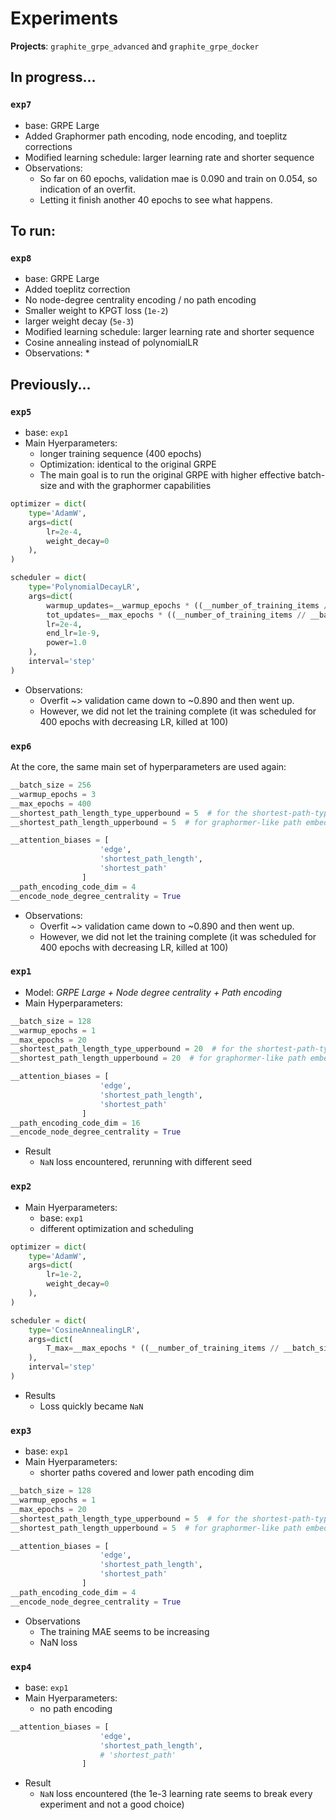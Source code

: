 # Experiments
__Projects__: `graphite_grpe_advanced` and `graphite_grpe_docker`


## In progress...
### `exp7`
* base: GRPE Large
* Added Graphormer path encoding, node encoding, and toeplitz corrections
* Modified learning schedule: larger learning rate and shorter sequence
* Observations:
  * So far on 60 epochs, validation mae is 0.090 and train on 0.054, so indication of an overfit.
  * Letting it finish another 40 epochs to see what happens.

## To run:
### `exp8`
* base: GRPE Large
* Added toeplitz correction
* No node-degree centrality encoding / no path encoding
* Smaller weight to KPGT loss (`1e-2`)
* larger weight decay (`5e-3`)
* Modified learning schedule: larger learning rate and shorter sequence
* Cosine annealing instead of polynomialLR
* Observations:
  * 

## Previously...
### `exp5`
* base: `exp1`
* Main Hyerparameters:
  * longer  training sequence  (400 epochs)
  * Optimization: identical to the original GRPE
  * The main goal is to run the original GRPE with higher effective batch-size and with the graphormer capabilities
```python
optimizer = dict(
    type='AdamW',
    args=dict(
        lr=2e-4,
        weight_decay=0
    ),
)

scheduler = dict(
    type='PolynomialDecayLR',
    args=dict(
        warmup_updates=__warmup_epochs * ((__number_of_training_items // __batch_size) // __number_of_processes),
        tot_updates=__max_epochs * ((__number_of_training_items // __batch_size) // __number_of_processes),
        lr=2e-4,
        end_lr=1e-9,
        power=1.0
    ),
    interval='step'
)
```
* Observations:
  * Overfit ~> validation came down to ~0.890 and then went up.
  * However, we did not let the training complete (it was scheduled for 400 epochs with decreasing LR, killed at 100)

### `exp6`
At the core, the same main set of hyperparameters are used again:
```python
__batch_size = 256
__warmup_epochs = 3
__max_epochs = 400
__shortest_path_length_type_upperbound = 5  # for the shortest-path-type (discrete) to be embedded
__shortest_path_length_upperbound = 5  # for graphormer-like path embedding

__attention_biases = [
                    'edge',
                    'shortest_path_length',
                    'shortest_path'
                ]
__path_encoding_code_dim = 4
__encode_node_degree_centrality = True
```
* Observations:
  * Overfit ~> validation came down to ~0.890 and then went up.
  * However, we did not let the training complete (it was scheduled for 400 epochs with decreasing LR, killed at 100)

### `exp1`
* Model: *GRPE Large + Node degree centrality + Path encoding*
* Main Hyperparameters:
```python
__batch_size = 128
__warmup_epochs = 1
__max_epochs = 20
__shortest_path_length_type_upperbound = 20  # for the shortest-path-type (discrete) to be embedded
__shortest_path_length_upperbound = 20  # for graphormer-like path embedding

__attention_biases = [
                    'edge',
                    'shortest_path_length',
                    'shortest_path'
                ]
__path_encoding_code_dim = 16
__encode_node_degree_centrality = True
```
* Result
  * `NaN` loss encountered, rerunning with different seed



### `exp2`

* Main Hyerparameters:
  * base: `exp1`
  * different optimization and scheduling

```python
optimizer = dict(
    type='AdamW',
    args=dict(
        lr=1e-2,
        weight_decay=0
    ),
)

scheduler = dict(
    type='CosineAnnealingLR',
    args=dict(
        T_max=__max_epochs * ((__number_of_training_items // __batch_size) // __number_of_processes)
    ),
    interval='step'
)
```

* Results
  * Loss quickly became `NaN`

### `exp3`
* base: `exp1`
* Main Hyerparameters:
  * shorter paths covered and lower path encoding dim
```python
__batch_size = 128
__warmup_epochs = 1
__max_epochs = 20
__shortest_path_length_type_upperbound = 5  # for the shortest-path-type (discrete) to be embedded
__shortest_path_length_upperbound = 5  # for graphormer-like path embedding

__attention_biases = [
                    'edge',
                    'shortest_path_length',
                    'shortest_path'
                ]
__path_encoding_code_dim = 4
__encode_node_degree_centrality = True
```


* Observations
  * The training MAE seems to be increasing
  * NaN loss

### `exp4`
* base: `exp1`
* Main Hyerparameters:
  * no path encoding
```python
__attention_biases = [
                    'edge',
                    'shortest_path_length',
                    # 'shortest_path'
                ]
```
* Result
  * `NaN` loss encountered (the 1e-3 learning rate seems to break every experiment and not a good choice)





